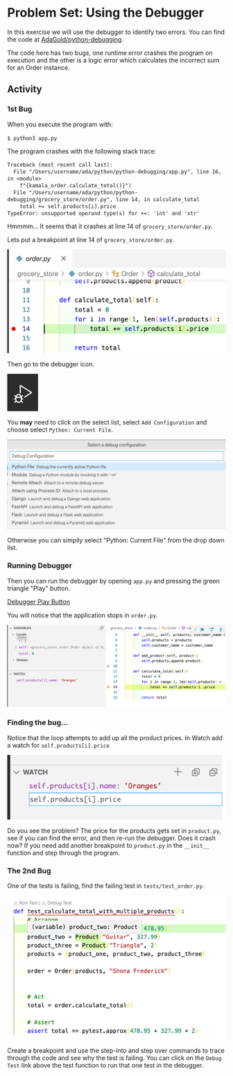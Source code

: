 # Problem Set: Using the Debugger

In this exercise we will use the debugger to identify two errors.  You can find the code at [AdaGold/python-debugging](https://github.com/AdaGold/python-debugging).

The code here has two bugs, one runtime error crashes the program on execution and the other is a logic error which calculates the incorrect sum for an Order instance.  

## Activity

### 1st Bug

When you execute the program with:

`$ python3 app.py`

The program crashes with the following stack trace:

```
Traceback (most recent call last):
  File "/Users/username/ada/python/python-debugging/app.py", line 16, in <module>
    f"{kamala_order.calculate_total()}")
  File "/Users/username/ada/python/python-debugging/grocery_store/order.py", line 14, in calculate_total
    total += self.products[i].price
TypeError: unsupported operand type(s) for +=: 'int' and 'str'
```

Hmmmm... It seems that it crashes at line 14 of `grocery_store/order.py`.

Lets put a breakpoint at line 14 of `grocery_store/order.py`.

![Visual of a breakpoint in order.py at line 14](../assets/vs-code-debugger/order-py-breakpoint.png)

Then go to the debugger icon.

![Debugger Icon](../assets/vs-code-debugger/debugger-icon.png)

You **may** need to click on the select list, select `Add Configuration` and choose select `Python: Current File`.

![select debug current python file](../assets/vs-code-debugger/debug-current-python-file.png)

Otherwise you can simpily select "Python: Current File" from the drop down list.  

### Running Debugger

Then you can run the debugger by opening `app.py` and pressing the green triangle "Play" button.

[Debugger Play Button](../assets/vs-code-debugger/start-debugger.png)

You will notice that the application stops in `order.py`.

![Running Debugger](../assets/vs-code-debugger/running-debugger.png)

### Finding the bug...

Notice that the loop attempts to add up all the product prices.  In Watch add a watch for `self.products[i].price`

![Adding a watch on price](../assets/vs-code-debugger/watch-price.png)

Do you see the problem?  The price for the products gets set in `product.py`, see if you can find the error, and then re-run the debugger.  Does it crash now?  If you need add another breakpoint to `product.py` in the `__init__` function and step through the program.

### The 2nd Bug

One of the tests is failing, find the failing test in `tests/test_order.py`.  

![Failing test](../assets/vs-code-debugger/exercise-failing-test.png)

Create a breakpoint and use the step-into and step over commands to trace through the code and see why the test is failing.  You can click on the `Debug Test` link above the test function to run that one test in the debugger.

